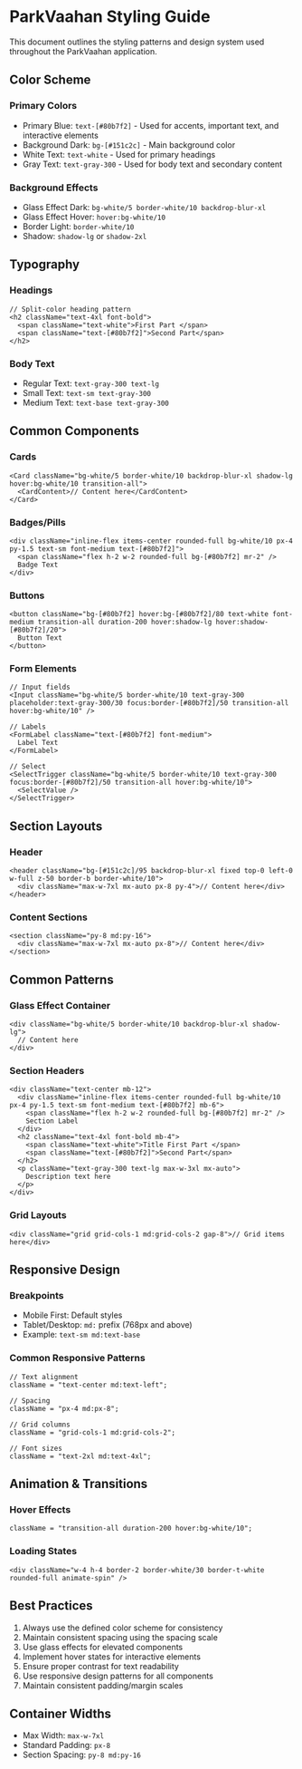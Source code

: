 # ParkVaahan Styling Guide

This document outlines the styling patterns and design system used throughout the ParkVaahan application.

## Color Scheme

### Primary Colors

- Primary Blue: `text-[#80b7f2]` - Used for accents, important text, and interactive elements
- Background Dark: `bg-[#151c2c]` - Main background color
- White Text: `text-white` - Used for primary headings
- Gray Text: `text-gray-300` - Used for body text and secondary content

### Background Effects

- Glass Effect Dark: `bg-white/5 border-white/10 backdrop-blur-xl`
- Glass Effect Hover: `hover:bg-white/10`
- Border Light: `border-white/10`
- Shadow: `shadow-lg` or `shadow-2xl`

## Typography

### Headings

```tsx
// Split-color heading pattern
<h2 className="text-4xl font-bold">
  <span className="text-white">First Part </span>
  <span className="text-[#80b7f2]">Second Part</span>
</h2>
```

### Body Text

- Regular Text: `text-gray-300 text-lg`
- Small Text: `text-sm text-gray-300`
- Medium Text: `text-base text-gray-300`

## Common Components

### Cards

```tsx
<Card className="bg-white/5 border-white/10 backdrop-blur-xl shadow-lg hover:bg-white/10 transition-all">
  <CardContent>// Content here</CardContent>
</Card>
```

### Badges/Pills

```tsx
<div className="inline-flex items-center rounded-full bg-white/10 px-4 py-1.5 text-sm font-medium text-[#80b7f2]">
  <span className="flex h-2 w-2 rounded-full bg-[#80b7f2] mr-2" />
  Badge Text
</div>
```

### Buttons

```tsx
<button className="bg-[#80b7f2] hover:bg-[#80b7f2]/80 text-white font-medium transition-all duration-200 hover:shadow-lg hover:shadow-[#80b7f2]/20">
  Button Text
</button>
```

### Form Elements

```tsx
// Input fields
<Input className="bg-white/5 border-white/10 text-gray-300 placeholder:text-gray-300/30 focus:border-[#80b7f2]/50 transition-all hover:bg-white/10" />

// Labels
<FormLabel className="text-[#80b7f2] font-medium">
  Label Text
</FormLabel>

// Select
<SelectTrigger className="bg-white/5 border-white/10 text-gray-300 focus:border-[#80b7f2]/50 transition-all hover:bg-white/10">
  <SelectValue />
</SelectTrigger>
```

## Section Layouts

### Header

```tsx
<header className="bg-[#151c2c]/95 backdrop-blur-xl fixed top-0 left-0 w-full z-50 border-b border-white/10">
  <div className="max-w-7xl mx-auto px-8 py-4">// Content here</div>
</header>
```

### Content Sections

```tsx
<section className="py-8 md:py-16">
  <div className="max-w-7xl mx-auto px-8">// Content here</div>
</section>
```

## Common Patterns

### Glass Effect Container

```tsx
<div className="bg-white/5 border-white/10 backdrop-blur-xl shadow-lg">
  // Content here
</div>
```

### Section Headers

```tsx
<div className="text-center mb-12">
  <div className="inline-flex items-center rounded-full bg-white/10 px-4 py-1.5 text-sm font-medium text-[#80b7f2] mb-6">
    <span className="flex h-2 w-2 rounded-full bg-[#80b7f2] mr-2" />
    Section Label
  </div>
  <h2 className="text-4xl font-bold mb-4">
    <span className="text-white">Title First Part </span>
    <span className="text-[#80b7f2]">Second Part</span>
  </h2>
  <p className="text-gray-300 text-lg max-w-3xl mx-auto">
    Description text here
  </p>
</div>
```

### Grid Layouts

```tsx
<div className="grid grid-cols-1 md:grid-cols-2 gap-8">// Grid items here</div>
```

## Responsive Design

### Breakpoints

- Mobile First: Default styles
- Tablet/Desktop: `md:` prefix (768px and above)
- Example: `text-sm md:text-base`

### Common Responsive Patterns

```tsx
// Text alignment
className = "text-center md:text-left";

// Spacing
className = "px-4 md:px-8";

// Grid columns
className = "grid-cols-1 md:grid-cols-2";

// Font sizes
className = "text-2xl md:text-4xl";
```

## Animation & Transitions

### Hover Effects

```tsx
className = "transition-all duration-200 hover:bg-white/10";
```

### Loading States

```tsx
<div className="w-4 h-4 border-2 border-white/30 border-t-white rounded-full animate-spin" />
```

## Best Practices

1. Always use the defined color scheme for consistency
2. Maintain consistent spacing using the spacing scale
3. Use glass effects for elevated components
4. Implement hover states for interactive elements
5. Ensure proper contrast for text readability
6. Use responsive design patterns for all components
7. Maintain consistent padding/margin scales

## Container Widths

- Max Width: `max-w-7xl`
- Standard Padding: `px-8`
- Section Spacing: `py-8 md:py-16`
